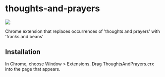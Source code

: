 thoughts-and-prayers
=============

![](logo.png)

Chrome extension that replaces occurrences of 'thoughts and prayers' with 'franks and beans'


Installation
------------

In Chrome, choose Window > Extensions.  Drag ThoughtsAndPrayers.crx into the page that appears.

